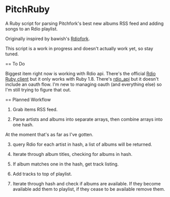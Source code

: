 PitchRuby
=========

A Ruby script for parsing Pitchfork's best new albums RSS feed and adding songs to an Rdio playlist.

Originally inspired by bawish's [Rdiofork](https://github.com/bawish/Rdiofork).

This script is a work in progress and doesn't actually work yet, so stay tuned.

== To Do

Biggest item right now is working with Rdio api. There's the official [Rdio Ruby client](https://github.com/rdio/rdio-simple/tree/master/ruby) but it only works with Ruby 1.8. There's [rdio_api](https://github.com/anilv/rdio_api) but it doesn't include an oauth flow. I'm new to managing oauth (and everything else) so I'm still trying to figure that out.

== Planned  Workflow

1. Grab items RSS feed.

2. Parse artists and albums into separate arrays, then combine arrays into one hash.

At the moment that's as far as I've gotten.

3. query Rdio for each artist in hash, a list of albums will be returned.

4. Iterate through album titles, checking for albums in hash.

4. If album matches one in the hash, get track listing.
 
5. Add tracks to top of playlist.

6. Iterate through hash and check if albums are available. If they become available add them to playlist, if they cease to be available remove them.
